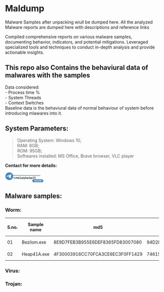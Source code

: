 # Maldump
Malware Samples after unpacking wiull be dumped here.
 All the analyzed Malware reports are dumped here with descriptions and reference links



Compiled comprehensive reports on various malware samples, documenting behavior, indicators, and potential mitigations.
Leveraged specialized tools and techniques to conduct in-depth analysis and provide actionable insights.

## This repo also Contains the behaviural data of malwares with the samples 
Data considered: <br />
                - Process time % <br />
                - System Threads <br />
                - Context Switches <br />
Baseline data is the behaviural data of normal behaviour of system before introducing mlawares into it.
## System Parameters:  
  >Operating System: Windows 10; <br />
  >RAM: 8GB;<br />
  >ROM: 95GB;<br />
  Softwares installed: MS Office, Brave browser, VLC player

**Contact for more details:**

 [<img src="https://github.com/Hrushikraj/reverse_engineeringtools/blob/main/LOCAL/telegram2.png"  width=25% height=25%>](https://t.me/lazyhacker25) 
## Malware samples:

### Worm:
| S.no. | Sample name | md5 | sha256 | Anyrun (Report) | Joe Sandbox (Report) |
| ------------- | ------------- | ------------- | ------------- | ------------- | ------------- |
| 01  | Bezilom.exe  | 8E9D7FEB3B955E6DEF8365FD83007080  | 94D2B1DA2C4CE7DB94EE9603BC2F81386032687E7C664AFF6460BA0F5DAC0022  | Clcik Here | Click Here |
| 02  | Heap41A.exe  | 4F30003916CC70FCA3CE6EC3F0FF1429  | 746153871F816ECE357589B2351818E449B1BEECFB21EB75A3305899CE9AE37C  | Clcik Here | Click Here |




### Virus:

### Trojan:
  
             
